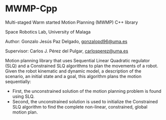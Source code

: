 # MWMP-Cpp
Multi-staged Warm started Motion Planning (MWMP) C++ library

Space Robotics Lab, University of Malaga

Author: Gonzalo Jesús Paz Delgado, gonzalopd96@uma.es

Supervisor: Carlos J. Pérez del Pulgar, carlosperez@uma.es

Motion planning library that uses Sequential Linear Quadratic regulator (SLQ) and a Constrained SLQ algorithms to plan the movements of a robot. Given the robot kinematic and dynamic model, a description of the scenario, an initial state and a goal, this algorithm plans the motion sequentially:
  - First, the unconstrained solution of the motion planning problem is found using SLQ.
  - Second, the unconstrained solution is used to initialize the Constrained SLQ algorithm to find the complete non-linear, constrained, global motion plan.

